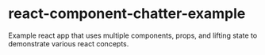 # react-component-chatter-example
Example react app that uses multiple components, props, and lifting state to demonstrate various react concepts.
